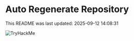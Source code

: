 # Auto Regenerate Repository

This README was last updated: 2025-09-12 14:08:31

 ![TryHackMe](https://tryhackme.com/badge/533634)